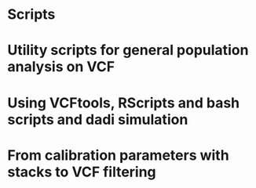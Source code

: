 # Scripts
# Utility scripts for general population analysis on VCF
# Using VCFtools, RScripts and bash scripts and dadi simulation
# From calibration parameters with stacks to VCF filtering
